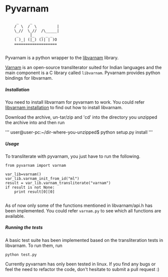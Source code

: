 # Pyvarnam

```
     _     _
    /  \  /  \         |
    \_//  \_//  /\_____|
     _     |_   _ _ _ 
    ( )_| (|_) ()| | )O
    ===================
     
```
Pyvarnam is a python wrapper to the [libvarnam](https://github.com/varnamproject/libvarnam) library.

[Varnam](http://www.varnamproject.com/) is an open-source transliterator suited for Indian languages and the
main component is a C library called `libvarnam`. Pyvarnam provides python bindings for libvarnam.

##### Installation

You need to install libvarnam for pyvarnam to work. You could refer [libvarnam installation](https://github.com/varnamproject/libvarnam#installing-libvarnam) to find out how to install libvarnam.

Download the archive, un-tar/zip and 'cd' into the directory you unzipped the
archive into and then run

'''
 user@user-pc:~/dir-where-you-unzipped$ python setup.py install
'''
 

##### Usage

To transliterate with pyvarnam, you just have to run the following.
```
from pyvarnam import varnam

var_lib=varnam()
var_lib.varnam_init_from_id("ml")
result = var_lib.varnam_transliterate("varnam")
if result is not None:
    print result[0][0]
    
```
As of now only some of the functions mentioned in libvarnam/api.h has been implemented. You could refer `varnam.py` to
see which all functions are available. 

##### Running the tests

A basic test suite has been implemented based on the transliteration tests in
libvarnam. To run them, run

```
python test.py
```
Currently pyvarnam has only been tested in linux. If you find any bugs or feel the need to refactor the code,
don't hesitate to submit a pull request :)